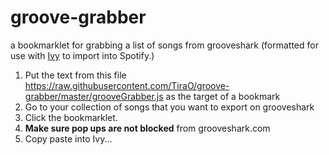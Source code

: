 # groove-grabber
a bookmarklet for grabbing a list of songs from grooveshark (formatted for use with [Ivy](http://www.ivyishere.org/ivy) to import into Spotify.)

1. Put the text from this file https://raw.githubusercontent.com/TiraO/groove-grabber/master/grooveGrabber.js as the target of a bookmark
1. Go to your collection of songs that you want to export on grooveshark
1. Click the bookmarklet.
1. **Make sure pop ups are not blocked** from grooveshark.com
1. Copy paste into Ivy...

